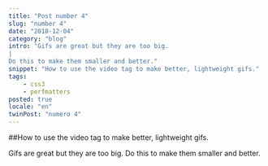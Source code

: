 ```yaml
---
title: "Post number 4"
slug: "number 4"
date: "2018-12-04"
category: "blog"
intro: "Gifs are great but they are too big.
|
Do this to make them smaller and better."
snippet: "How to use the video tag to make better, lightweight gifs."
tags:
    - css3
    - perfmatters
posted: true
locale: "en"
twinPost: "numero 4"
---
```


##How to use the video tag to make better, lightweight gifs.

Gifs are great but they are too big. Do this to make them smaller and better.